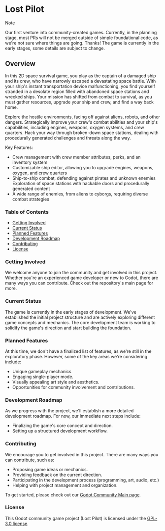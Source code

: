 # Lost Pilot

> [!NOTE] 
> Our first venture into community-created games. Currently, in the planning stage, most PRs will not be merged outside of simple foundational code, as we're not sure where things are going. Thanks!
> The game is currently in the early stages, some details are subject to change.

## Overview

In this 2D space survival game, you play as the captain of a damaged ship and its crew, who have narrowly escaped a devastating space battle. With your ship's instant transportation device malfunctioning, you find yourself stranded in a desolate region filled with abandoned space stations and wrecked ships. Your mission has shifted from combat to survival, as you must gather resources, upgrade your ship and crew, and find a way back home.

Explore the hostile environments, facing off against aliens, robots, and other dangers. Strategically improve your crew's combat abilities and your ship's capabilities, including engines, weapons, oxygen systems, and crew quarters. Hack your way through broken-down space stations, dealing with procedurally generated challenges and threats along the way.

Key Features:

- Crew management with crew member attributes, perks, and an inventory system
- Customizable ship editor, allowing you to upgrade engines, weapons, oxygen, and crew quarters
- Ship-to-ship combat, defending against pirates and unknown enemies
Exploration of space stations with hackable doors and procedurally generated content
- A wide range of enemies, from aliens to cyborgs, requiring diverse combat strategies

### Table of Contents

- [Getting Involved](#getting-involved)
- [Current Status](#current-status)
- [Planned Features](#planned-features)
- [Development Roadmap](#development-roadmap)
- [Contributing](#contributing)
- [License](#license) 

### Getting Involved

We welcome anyone to join the community and get involved in this project. Whether you're an experienced game developer or new to Godot, there are many ways you can contribute. Check out the repository's main page for more.
### Current Status

The game is currently in the early stages of development. We've established the initial project structure and are actively exploring different game concepts and mechanics. The core development team is working to solidify the game's direction and start building the foundation.

### Planned Features

At this time, we don't have a finalized list of features, as we're still in the exploratory phase. However, some of the key areas we're considering include:

- Unique gameplay mechanics
- Engaging single-player mode.
- Visually appealing art style and aesthetics.
- Opportunities for community involvement and contributions.

### Development Roadmap

As we progress with the project, we'll establish a more detailed development roadmap. For now, our immediate next steps include:

- Finalizing the game's core concept and direction.
- Setting up a structured development workflow.

### Contributing

We encourage you to get involved in this project. There are many ways you can contribute, such as:

- Proposing game ideas or mechanics.
- Providing feedback on the current direction.
- Participating in the development process (programming, art, audio, etc.)
- Helping with project management and organization.

To get started, please check out our [Godot Community Main page](https://github.com/GodotCommunityGamesOrg).

### License

This Godot community game project (Lost Pilot) is licensed under the [GPL-3.0 license](https://github.com/GodotCommunityGamesOrg/Lost-Pilot/blob/main/LICENSE).
